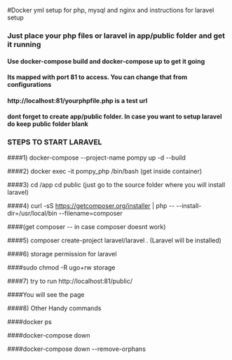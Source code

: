 #Docker yml setup for php, mysql and nginx and instructions for laravel setup
### Just place your php files or laravel in app/public folder and get it running
#### Use docker-compose build and docker-compose up to get it going
#### Its mapped with port 81 to access. You can change that from configurations
#### http://localhost:81/yourphpfile.php is a test url
#### dont forget to create app/public  folder. In case you want to setup laravel do keep public folder blank
 

### STEPS TO START LARAVEL

####1) docker-compose --project-name pompy up -d --build

####2) docker  exec -it pompy_php /bin/bash (get inside container)

####3) cd /app cd public (just go to the source folder where you will install laravel)

####4) curl -sS https://getcomposer.org/installer | php -- --install-dir=/usr/local/bin --filename=composer

####(get composer -- in case composer doesnt work)

####5) composer create-project laravel/laravel . (Laravel will be installed)

####6) storage  permission for laravel

####sudo chmod -R ugo+rw storage

####7) try to run http://localhost:81/public/  

####You will see the page

####8) Other Handy commands

####docker ps

####docker-compose down

####docker-compose down --remove-orphans


